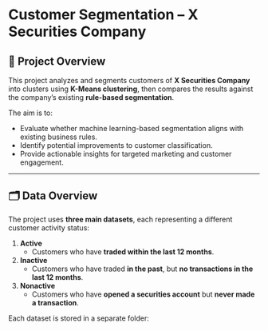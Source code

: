 # Customer Segmentation – X Securities Company

## 📌 Project Overview
This project analyzes and segments customers of **X Securities Company** into clusters using **K-Means clustering**, then compares the results against the company’s existing **rule-based segmentation**.

The aim is to:
- Evaluate whether machine learning-based segmentation aligns with existing business rules.
- Identify potential improvements to customer classification.
- Provide actionable insights for targeted marketing and customer engagement.

---

## 🗂 Data Overview
The project uses **three main datasets**, each representing a different customer activity status:

1. **Active**  
   - Customers who have **traded within the last 12 months**.
2. **Inactive**  
   - Customers who have traded **in the past**, but **no transactions in the last 12 months**.
3. **Nonactive**  
   - Customers who have **opened a securities account** but **never made a transaction**.

Each dataset is stored in a separate folder:

